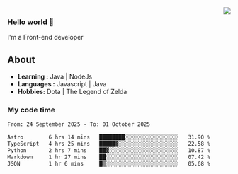 <img align='right' src="https://github-readme-stats.vercel.app/api?username=jumodada&show_icons=true&theme=vue">

### Hello world 👋

I'm a Front-end developer 
    
## About
-  **Learning :** Java | NodeJs
-  **Languages :** Javascript | Java
-  **Hobbies:** Dota | The Legend of Zelda

### My code time

<!--START_SECTION:waka-->

```txt
From: 24 September 2025 - To: 01 October 2025

Astro        6 hrs 14 mins   ████████░░░░░░░░░░░░░░░░░   31.90 %
TypeScript   4 hrs 25 mins   █████▓░░░░░░░░░░░░░░░░░░░   22.58 %
Python       2 hrs 7 mins    ██▓░░░░░░░░░░░░░░░░░░░░░░   10.87 %
Markdown     1 hr 27 mins    ██░░░░░░░░░░░░░░░░░░░░░░░   07.42 %
JSON         1 hr 6 mins     █▒░░░░░░░░░░░░░░░░░░░░░░░   05.68 %
```

<!--END_SECTION:waka-->
